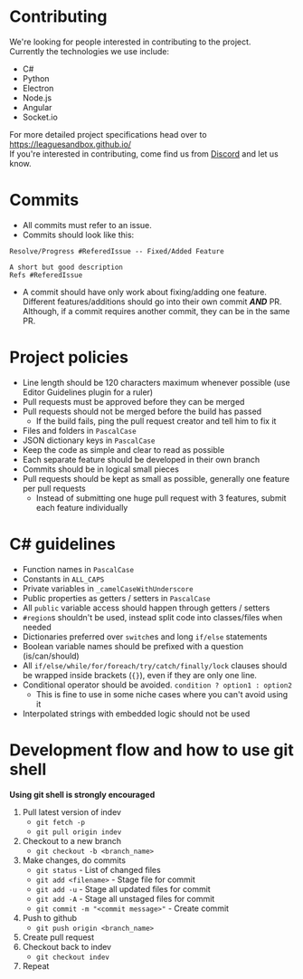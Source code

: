 # Contributing
We're looking for people interested in contributing to the project.  
Currently the technologies we use include:
* C#
* Python
* Electron
* Node.js
* Angular
* Socket.io

For more detailed project specifications head over to https://leaguesandbox.github.io/  
If you're interested in contributing, come find us from [Discord](https://discord.gg/0vmmZ6VAwXB05gB6) and let us know.

# Commits
* All commits must refer to an issue.
* Commits should look like this:

```
Resolve/Progress #ReferedIssue -- Fixed/Added Feature

A short but good description
Refs #ReferedIssue
```

* A commit should have only work about fixing/adding one feature. Different features/additions should go into their own commit ***AND*** PR. Although, if a commit requires another commit, they can be in the same PR.

# Project policies
* Line length should be 120 characters maximum whenever possible (use Editor Guidelines plugin for a ruler)
* Pull requests must be approved before they can be merged
* Pull requests should not be merged before the build has passed
    * If the build fails, ping the pull request creator and tell him to fix it
* Files and folders in `PascalCase`
* JSON dictionary keys in `PascalCase`
* Keep the code as simple and clear to read as possible
* Each separate feature should be developed in their own branch
* Commits should be in logical small pieces
* Pull requests should be kept as small as possible, generally one feature per pull requests
    * Instead of submitting one huge pull request with 3 features, submit each feature individually

# C# guidelines
* Function names in `PascalCase`
* Constants in `ALL_CAPS`
* Private variables in `_camelCaseWithUnderscore`
* Public properties as getters / setters in `PascalCase`
* All `public` variable access should happen through getters / setters
* `#region`s shouldn't be used, instead split code into classes/files when needed
* Dictionaries preferred over `switch`es and long `if/else` statements
* Boolean variable names should be prefixed with a question (is/can/should)
* All `if/else/while/for/foreach/try/catch/finally/lock` clauses should be wrapped inside brackets (`{}`), even if they are only one line.
* Conditional operator should be avoided. `condition ? option1 : option2`
    * This is fine to use in some niche cases where you can't avoid using it
* Interpolated strings with embedded logic should not be used

# Development flow and how to use git shell
**Using git shell is strongly encouraged**

1. Pull latest version of indev
    * `git fetch -p`
    * `git pull origin indev`
2. Checkout to a new branch
    * `git checkout -b <branch_name>`
3. Make changes, do commits
    * `git status` - List of changed files
    * `git add <filename>` - Stage file for commit
    * `git add -u` - Stage all updated files for commit
    * `git add -A` - Stage all unstaged files for commit
    * `git commit -m "<commit message>"` - Create commit
4. Push to github
    * `git push origin <branch_name>`
5. Create pull request
6. Checkout back to indev
    * `git checkout indev`
7. Repeat

